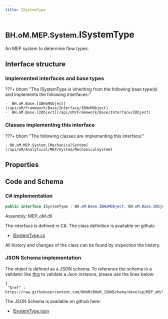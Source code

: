 ```yaml
---
title: ISystemType
---
```


# <small>BH.oM.MEP.System.</small>**ISystemType**

An MEP system to determine flow types.

## Interface structure

### Implemented interfaces and base types

???+ bhom "The ISystemType is inheriting from the following base type(s) and implements the following interfaces:"

    -  BH.oM.Base.[IBHoMObject](/api/oM/Framework/Base/Interface/IBHoMObject)
    -  BH.oM.Base.[IObject](/api/oM/Framework/Base/Interface/IObject)


### Classes implementing this interface

???+ bhom "The following classes are implementing this interface:"

    - BH.oM.MEP.System.[MechanicalSystem](/api/oM/Analytical/MEP/System/MechanicalSystem)


## Properties

## Code and Schema

### C# implementation

``` C# title="C#"
public interface ISystemType : BH.oM.Base.IBHoMObject, BH.oM.Base.IObject
```

Assembly: MEP_oM.dll

The interface is defined in C#. The class definition is available on github:

- [ISystemType.cs](https://github.com/BHoM/BHoM/blob/develop/MEP_oM/System\ISystemType.cs)

All history and changes of the class can be found by inspection the history.
### JSON Schema implementation

The object is defined as a JSON schema. To reference the schema in a validator like [this](https://www.jsonschemavalidator.net/) to validate a Json instance, please use the lines below:

``` { .json .copy .select } title="JSON Schema"
{
 "$ref" : https://raw.githubusercontent.com/BHoM/BHoM_JSONSchema/develop/MEP_oM/System/ISystemType.json}
```

The JSON Schema is available on github here:

- [ISystemType.json](https://github.com/BHoM/BHoM_JSONSchema/blob/develop/MEP_oM/System/ISystemType.json)
